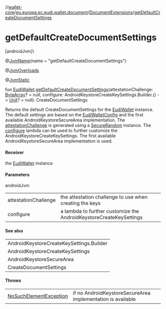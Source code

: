 //[wallet-core](../../../index.md)/[eu.europa.ec.eudi.wallet.document](../index.md)/[DocumentExtensions](index.md)/[getDefaultCreateDocumentSettings](get-default-create-document-settings.md)

# getDefaultCreateDocumentSettings

[androidJvm]\

@[JvmName](https://kotlinlang.org/api/latest/jvm/stdlib/kotlin-stdlib/kotlin.jvm/-jvm-name/index.html)(name = &quot;getDefaultCreateDocumentSettings&quot;)

@[JvmOverloads](https://kotlinlang.org/api/latest/jvm/stdlib/kotlin-stdlib/kotlin.jvm/-jvm-overloads/index.html)

@[JvmStatic](https://kotlinlang.org/api/latest/jvm/stdlib/kotlin-stdlib/kotlin.jvm/-jvm-static/index.html)

fun [EudiWallet](../../eu.europa.ec.eudi.wallet/-eudi-wallet/index.md).[getDefaultCreateDocumentSettings](get-default-create-document-settings.md)(attestationChallenge: [ByteArray](https://kotlinlang.org/api/latest/jvm/stdlib/kotlin-stdlib/kotlin/-byte-array/index.html)? = null, configure: AndroidKeystoreCreateKeySettings.Builder.() -&gt; [Unit](https://kotlinlang.org/api/latest/jvm/stdlib/kotlin-stdlib/kotlin/-unit/index.html)? = null): CreateDocumentSettings

Returns the default CreateDocumentSettings for the [EudiWallet](../../eu.europa.ec.eudi.wallet/-eudi-wallet/index.md) instance. The default settings are based on the [EudiWalletConfig](../../eu.europa.ec.eudi.wallet/-eudi-wallet-config/index.md) and the first available AndroidKeystoreSecureArea implementation. The [attestationChallenge](get-default-create-document-settings.md) is generated using a [SecureRandom](https://developer.android.com/reference/kotlin/java/security/SecureRandom.html) instance. The [configure](get-default-create-document-settings.md) lambda can be used to further customize the AndroidKeystoreCreateKeySettings. The first available AndroidKeystoreSecureArea implementation is used.

#### Receiver

the [EudiWallet](../../eu.europa.ec.eudi.wallet/-eudi-wallet/index.md) instance

#### Parameters

androidJvm

| | |
|---|---|
| attestationChallenge | the attestation challenge to use when creating the keys |
| configure | a lambda to further customize the AndroidKeystoreCreateKeySettings |

#### See also

| |
|---|
| AndroidKeystoreCreateKeySettings.Builder |
| AndroidKeystoreCreateKeySettings |
| AndroidKeystoreSecureArea |
| CreateDocumentSettings |

#### Throws

| | |
|---|---|
| [NoSuchElementException](https://kotlinlang.org/api/latest/jvm/stdlib/kotlin-stdlib/kotlin/-no-such-element-exception/index.html) | if no AndroidKeystoreSecureArea implementation is available |
